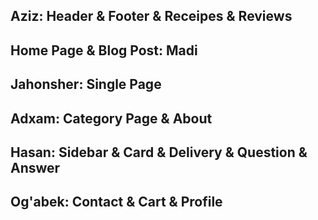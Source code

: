 <h2>Aziz: Header & Footer & Receipes & Reviews</h2>
<h2>Home Page & Blog Post: Madi</h2>
<h2>Jahonsher: Single Page</h2>
<h2>Adxam: Category Page & About</h2>
<h2>Hasan: Sidebar & Card & Delivery & Question & Answer</h2>
<h2>Og'abek: Contact & Cart & Profile</h2>
